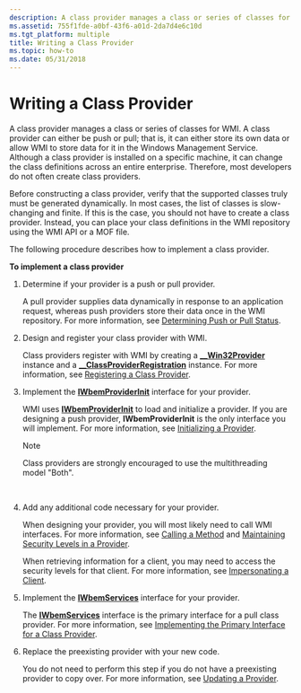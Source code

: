 ```yaml
---
description: A class provider manages a class or series of classes for WMI.
ms.assetid: 755f1fde-a0bf-43f6-a01d-2da7d4e6c10d
ms.tgt_platform: multiple
title: Writing a Class Provider
ms.topic: how-to
ms.date: 05/31/2018
---
```


# Writing a Class Provider

A class provider manages a class or series of classes for WMI. A class provider can either be push or pull; that is, it can either store its own data or allow WMI to store data for it in the Windows Management Service. Although a class provider is installed on a specific machine, it can change the class definitions across an entire enterprise. Therefore, most developers do not often create class providers.

Before constructing a class provider, verify that the supported classes truly must be generated dynamically. In most cases, the list of classes is slow-changing and finite. If this is the case, you should not have to create a class provider. Instead, you can place your class definitions in the WMI repository using the WMI API or a MOF file.

The following procedure describes how to implement a class provider.

**To implement a class provider**

1.  Determine if your provider is a push or pull provider.

    A pull provider supplies data dynamically in response to an application request, whereas push providers store their data once in the WMI repository. For more information, see [Determining Push or Pull Status](determining-push-or-pull-status.md).

2.  Design and register your class provider with WMI.

    Class providers register with WMI by creating a [**\_\_Win32Provider**](--win32provider.md) instance and a [**\_\_ClassProviderRegistration**](--classproviderregistration.md) instance. For more information, see [Registering a Class Provider](registering-a-class-provider.md).

3.  Implement the [**IWbemProviderInit**](/windows/desktop/api/Wbemprov/nn-wbemprov-iwbemproviderinit) interface for your provider.

    WMI uses [**IWbemProviderInit**](/windows/desktop/api/Wbemprov/nn-wbemprov-iwbemproviderinit) to load and initialize a provider. If you are designing a push provider, **IWbemProviderInit** is the only interface you will implement. For more information, see [Initializing a Provider](initializing-a-provider.md).

    > [!Note]  
    > Class providers are strongly encouraged to use the multithreading model "Both".

     

4.  Add any additional code necessary for your provider.

    When designing your provider, you will most likely need to call WMI interfaces. For more information, see [Calling a Method](calling-a-method.md) and [Maintaining Security Levels in a Provider](impersonating-a-client.md).

    When retrieving information for a client, you may need to access the security levels for that client. For more information, see [Impersonating a Client](impersonating-a-client.md).

5.  Implement the [**IWbemServices**](/windows/desktop/api/WbemCli/nn-wbemcli-iwbemservices) interface for your provider.

    The [**IWbemServices**](/windows/desktop/api/WbemCli/nn-wbemcli-iwbemservices) interface is the primary interface for a pull class provider. For more information, see [Implementing the Primary Interface for a Class Provider](implementing-the-primary-interface-for-a-class-provider.md).

6.  Replace the preexisting provider with your new code.

    You do not need to perform this step if you do not have a preexisting provider to copy over. For more information, see [Updating a Provider](updating-a-provider.md).

 

 



